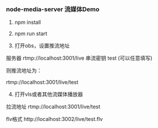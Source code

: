 ### node-media-server 流媒体Demo

1. npm install

2. npm run start

3. 打开obs，设置推流地址

服务器 rtmp://localhost:3001/live 
串流密钥 test (可以任意填写)

则推流地址为： 

rtmp://localhost:3001/live/test


4. 打开vls或者其他流媒体播放器

拉流地址
rtmp://localhost:3001/live/test

flv格式
http://localhost:3002/live/test.flv

